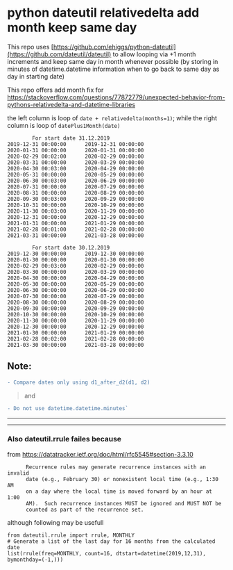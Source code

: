 # python dateutil relativedelta add month keep same day

This repo uses [https://github.com/ehiggs/python-dateutil](https://github.com/dateutil/dateutil) to allow looping via +1 month increments and keep same day in month whenever possible (by storing in minutes of datetime.datetime information when to go back to same day as day in starting date)

This repo offers add month fix for https://stackoverflow.com/questions/77872779/unexpected-behavior-from-pythons-relativedelta-and-datetime-libraries

the left column is loop of `date + relativedelta(months=1)`; while the right column is loop of `datePlus1Month(date)`
```
        For start date 31.12.2019
2019-12-31 00:00:00      2019-12-31 00:00:00
2020-01-31 00:00:00      2020-01-31 00:00:00
2020-02-29 00:02:00      2020-02-29 00:00:00
2020-03-31 00:00:00      2020-03-29 00:00:00
2020-04-30 00:03:00      2020-04-29 00:00:00
2020-05-31 00:00:00      2020-05-29 00:00:00
2020-06-30 00:03:00      2020-06-29 00:00:00
2020-07-31 00:00:00      2020-07-29 00:00:00
2020-08-31 00:00:00      2020-08-29 00:00:00
2020-09-30 00:03:00      2020-09-29 00:00:00
2020-10-31 00:00:00      2020-10-29 00:00:00
2020-11-30 00:03:00      2020-11-29 00:00:00
2020-12-31 00:00:00      2020-12-29 00:00:00
2021-01-31 00:00:00      2021-01-29 00:00:00
2021-02-28 00:01:00      2021-02-28 00:00:00
2021-03-31 00:00:00      2021-03-28 00:00:00

        For start date 30.12.2019
2019-12-30 00:00:00      2019-12-30 00:00:00
2020-01-30 00:00:00      2020-01-30 00:00:00
2020-02-29 00:03:00      2020-02-29 00:00:00
2020-03-30 00:00:00      2020-03-29 00:00:00
2020-04-30 00:00:00      2020-04-29 00:00:00
2020-05-30 00:00:00      2020-05-29 00:00:00
2020-06-30 00:00:00      2020-06-29 00:00:00
2020-07-30 00:00:00      2020-07-29 00:00:00
2020-08-30 00:00:00      2020-08-29 00:00:00
2020-09-30 00:00:00      2020-09-29 00:00:00
2020-10-30 00:00:00      2020-10-29 00:00:00
2020-11-30 00:00:00      2020-11-29 00:00:00
2020-12-30 00:00:00      2020-12-29 00:00:00
2021-01-30 00:00:00      2021-01-29 00:00:00
2021-02-28 00:02:00      2021-02-28 00:00:00
2021-03-30 00:00:00      2021-03-28 00:00:00
```
## Note:
```diff
- Compare dates only using d1_after_d2(d1, d2)
```
> and 
```diff
- Do not use datetime.datetime.minutes`
```
***
*** 
### Also dateutil.rrule failes because

from https://datatracker.ietf.org/doc/html/rfc5545#section-3.3.10
```
      Recurrence rules may generate recurrence instances with an invalid
      date (e.g., February 30) or nonexistent local time (e.g., 1:30 AM
      on a day where the local time is moved forward by an hour at 1:00
      AM).  Such recurrence instances MUST be ignored and MUST NOT be
      counted as part of the recurrence set.
```
although following may be usefull
```
from dateutil.rrule import rrule, MONTHLY
# Generate a list of the last day for 16 months from the calculated date
list(rrule(freq=MONTHLY, count=16, dtstart=datetime(2019,12,31), bymonthday=(-1,)))
```
